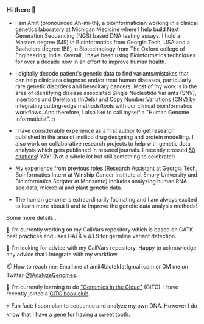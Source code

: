 ### Hi there 👋

 - I am Amit (pronounced Ah-mi-th), a bioinformatician working in a clinical genetics laboratory at Michigan Medicine where I help build Next Generation Sequencing (NGS) based DNA testing assays. I hold a Masters degree (MS) in Bioinformatics from Georgia Tech, USA and a Bachelors degree (BE) in Biotechnology from The Oxford college of Engineering, India. Overall, I have been using Bioinformatics techniques for over a decade now in an effort to improve human health. 
 
 - I digitally decode patient's genetic data to find variants/mistakes that can help clinicians diagnose and/or treat human diseases, particularly rare genetic disorders and hereditary cancers. Most of my work is in the area of identifying disease associated Single Nucleotide Variants (SNV), Insertions and Deletions (InDels) and Copy Number Variations (CNV) by integrating cutting-edge methods/tools with our clinical bioinformatics workflows. And therefore, I also like to call myself a "Human Genome Informaticist". :) 
 
 - I have considerable experience as a first author to get research published in the area of insilico drug designing and protein modelling. I also work on collaborative research projects to help with genetic data analysis which gets published in reputed journals. I recently crossed [50 citations](https://scholar.google.com/citations?user=3gs-sk8AAAAJ&hl=en)! YAY! (Not a whole lot but still something to celebrate!)
 
 - My experience from previous roles (Research Assistant at Georgia Tech, Boinformatics Intern at Winship Cancer Institute at Emory University and Bioinformatics Scripter at Monsanto) includes analyzing human RNA-seq data, microbial and plant genetic data. 
 
 - The human genome is extraordinarily facinating and I am always excited to learn more about it and to improve the genetic data analysis methods!

Some more details...

🔭 I’m currently working on my CallVars repository which is based on GATK best practices and uses GATK v.4.1.9 for germline variant detection.

🤔 I’m looking for advice with my CallVars repository. Happy to acknowledge any advice that I integrate with my workflow. 

📫 How to reach me: Email me at amit4biotek[at]gmail.com or DM me on Twitter [@IAnalyzeGenomes](https://twitter.com/IAnalyzeGenomes).

🌱 I’m currently learning to do ["Genomics in the Cloud"](https://www.amazon.com/Genomics-Cloud-GATK-Spark-Docker/dp/1491975199/ref=sr_1_1?crid=LXSZSO8B3D7J&dchild=1&keywords=genomics+in+the+cloud&qid=1609662594&s=books&sprefix=genomics+in+%2Caps%2C183&sr=1-1) (GITC). I have recently joined a [GITC book club](https://www.youtube.com/channel/UCtdwGKTSsRQZgAO6D79lSPA). 

⚡ Fun fact: I soon plan to sequence and analyze my own DNA. However I do know that I have a gene for having a sweet tooth.
